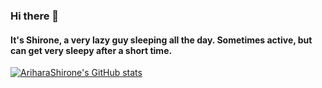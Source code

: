 ### Hi there 👋
#### It's Shirone, a very lazy guy sleeping all the day. Sometimes active, but can get very sleepy after a short time.
[![AriharaShirone's GitHub stats](https://github-readme-stats.vercel.app/api?username=AriharaShirone)](https://github.com/anuraghazra/github-readme-stats)
